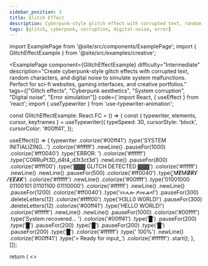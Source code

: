 ```yaml
---
sidebar_position: 3
title: Glitch Effect
description: Cyberpunk-style glitch effect with corrupted text, random characters, and digital noise simulation
tags: [glitch, cyberpunk, corruption, digital-noise, error]
---
```


import ExamplePage from '@site/src/components/ExamplePage';
import { GlitchEffectExample } from '@site/src/examples/creative';

<ExamplePage
component={GlitchEffectExample}
difficulty="Intermediate"
description="Create cyberpunk-style glitch effects with corrupted text, random characters, and digital noise to simulate system malfunctions. Perfect for sci-fi websites, gaming interfaces, and creative portfolios."
tags={["Glitch effects", "Cyberpunk aesthetics", "System corruption", "Digital noise", "Error simulation"]}
code={`import React, { useEffect } from 'react';
import { useTypewriter } from 'use-typewriter-animation';

const GlitchEffectExample: React.FC = () => {
  const { typewriter, elements, cursor, keyframes } = useTypewriter({
    typeSpeed: 30,
    cursorStyle: 'block',
    cursorColor: '#00ff41',
  });

  useEffect(() => {
    typewriter
      .colorize('#00ff41')
      .type('SYSTEM INITIALIZING...')
      .colorize('#ffffff')
      .newLine()
      .pauseFor(1000)
      .colorize('#ff0040')
      .type('ERROR: ')
      .colorize('#ffffff')
      .type('C0RRuPt3D_d4t4_d3t3ct3d')
      .newLine()
      .pauseFor(800)
      .colorize('#ffff00')
      .type('▓▓▓ GLITCH DETECTED ▓▓▓')
      .colorize('#ffffff')
      .newLine()
      .newLine()
      .pauseFor(500)
      .colorize('#ff0040')
      .type('͎͎͎M̸̸̸E̸̸̸M̸̸̸O̸̸̸R̸̸̸Y̸̸̸ ̸̸̸L̸̸̸E̸̸̸A̸̸̸K̸̸̸')
      .colorize('#ffffff')
      .newLine()
      .colorize('#00ffff')
      .type('01001000 01100101 01101100 01110000')
      .colorize('#ffffff')
      .newLine()
      .newLine()
      .pauseFor(1200)
      .colorize('#ff0040')
      .type('ሃኦሌሎ ዎዐዪልዳ!')
      .pauseFor(300)
      .deleteLetters(12)
      .colorize('#ffff00')
      .type('H3LL0 W0RLD!')
      .pauseFor(300)
      .deleteLetters(12)
      .colorize('#00ff41')
      .type('HELLO WORLD!')
      .colorize('#ffffff')
      .newLine()
      .newLine()
      .pauseFor(1000)
      .colorize('#00ffff')
      .type('System recovered... ')
      .colorize('#00ff41')
      .type('█')
      .pauseFor(200)
      .type('█')
      .pauseFor(200)
      .type('█')
      .pauseFor(200)
      .type('█')
      .pauseFor(200)
      .type('█')
      .colorize('#ffffff')
      .type(' 100%')
      .newLine()
      .colorize('#00ff41')
      .type('> Ready for input_')
      .colorize('#ffffff')
      .start();
  }, []);

  return (
    <>
      <style>
        {keyframes}
        {\`
          @keyframes glitch-bg {
            0%, 100% { background-position: 0% 50%; }
            25% { background-position: 100% 50%; }
            50% { background-position: 50% 100%; }
            75% { background-position: 0% 0%; }
          }
          
          @keyframes scanlines {
            0% { transform: translateY(-100%); }
            100% { transform: translateY(100vh); }
          }
          
          .glitch-container {
            position: relative;
            overflow: hidden;
          }
          
          .glitch-container::before {
            content: '';
            position: absolute;
            top: 0;
            left: 0;
            right: 0;
            height: 2px;
            background: linear-gradient(90deg, transparent, #00ff41, transparent);
            animation: scanlines 3s linear infinite;
            opacity: 0.7;
          }
          
          .glitch-container::after {
            content: '';
            position: absolute;
            top: 0;
            left: 0;
            right: 0;
            bottom: 0;
            background: 
              repeating-linear-gradient(
                0deg,
                transparent,
                transparent 2px,
                rgba(0, 255, 65, 0.03) 2px,
                rgba(0, 255, 65, 0.03) 4px
              );
            pointer-events: none;
          }
        \`}
      </style>
      <div
        className="glitch-container"
        style={{
          fontFamily: '"Courier New", "SF Mono", monospace',
          fontSize: '0.95rem',
          lineHeight: '1.4',
          padding: '2rem',
          backgroundColor: '#0a0a0a',
          border: '2px solid #00ff41',
          borderRadius: '8px',
          minHeight: '280px',
          color: '#ffffff',
          background: 'linear-gradient(45deg, #0a0a0a, #1a0a1a, #0a1a0a)',
          backgroundSize: '400% 400%',
          animation: 'glitch-bg 4s ease infinite',
          boxShadow: '0 0 30px rgba(0, 255, 65, 0.3), inset 0 0 30px rgba(0, 255, 65, 0.1)',
        }}
      >
        <div
          style={{
            marginBottom: '1rem',
            fontSize: '0.8rem',
            color: '#00ff41',
            fontWeight: '600',
            textTransform: 'uppercase',
            letterSpacing: '2px',
          }}
        >
          ⚠ GLITCH.EXE RUNNING
        </div>
        <div style={{ whiteSpace: 'pre-wrap', fontWeight: '500' }}>
          {elements}
          {cursor}
        </div>
      </div>
    </>
  );
};

export default GlitchEffectExample;`}
instructions={[
"Use Unicode combining characters and symbols to create authentic glitch corruption effects",
"Implement deleteLetters() to show text correction and recovery sequences",
"Apply contrasting colors (neon green, red, yellow) for cyberpunk aesthetic",
"Add CSS animations for scanlines and background effects to enhance digital corruption",
"Use monospace fonts and terminal-style styling for authentic hacker/system interface"
]}
/>

## Use Cases

- **Cyberpunk Websites**: Science fiction and gaming sites with futuristic aesthetics
- **Error Pages**: Make 404 pages engaging with system malfunction simulation
- **Gaming Interfaces**: Create immersive game experiences with digital corruption effects
- **Creative Portfolios**: Stand out with unique visual effects and memorable presentations
- **Tech Demos**: Show system capabilities or demonstrate error handling scenarios